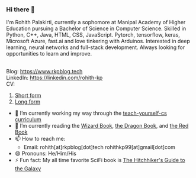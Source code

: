 ### Hi there 👋

<!--
**kprohith/kprohith** is a ✨ _special_ ✨ repository because its `README.md` (this file) appears on your GitHub profile.

Here are some ideas to get you started:
-->
I'm Rohith Palakirti, currently a sophomore at Manipal Academy of Higher Education pursuing a Bachelor of Science in Computer Science. Skilled in Python, C++, Java, HTML, CSS, JavaScript. Pytorch, tensorflow, keras, Microsoft Azure, fast.ai and love tinkering with Arduinos. Interested in deep learning, neural networks and full-stack development. Always looking for opportunities to learn and improve.
 
 <br>Blog: https://www.rkpblog.tech
 <br>LinkedIn: https://linkedin.com/rohith-kp
 <br>CV: 
   1. [Short form](https://drive.google.com/file/d/1GNI12_8hh-ifSi-0k6YgHSkUkM-XykbK/view?usp=sharing) <br>
   2. [Long form](https://drive.google.com/file/d/1lRLYUBquMmihU7_QP115nudGhwaoyjUE/view?usp=sharing)
 
- 🔭 I’m currently working my way through the [teach-yourself-cs curriculum](teachyourselfcs.com)
- 🌱 I’m currently reading the [Wizard Book](https://en.wikipedia.org/wiki/Structure_and_Interpretation_of_Computer_Programs), [the Dragon Book](https://en.wikipedia.org/wiki/Compilers:_Principles,_Techniques,_and_Tools), and [the Red Book](http://www.redbook.io/)
- 📫 How to reach me: 
  - Email: rohith[at]rkpblog[dot]tech
           rohithkp99[at]gmail[dot]com
- 😄 Pronouns: He/Him/His
- ⚡ Fun fact: My all time favorite SciFi book is [The Hitchhiker's Guide to the Galaxy](https://en.wikipedia.org/wiki/The_Hitchhiker%27s_Guide_to_the_Galaxy)
